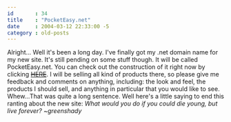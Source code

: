 ```yaml
---
id       : 34
title    : "PocketEasy.net"
date     : 2004-03-12 22:33:00 -5
category : old-posts
---
```


Alright...  Well it's been a long day.  I've finally got my .net domain name for my new site.  It's still pending on some stuff though.  It will be called PocketEasy.net.  You can check out the construction of it right now by clicking <a href="http://" title="Link No Longer Available"><del> HERE</del></a>.  I will be selling all kind of products there, so please give me feedback and comments on anything, including: the look and feel, the products I should sell, and anything in particular that you would like to see.  Whew...That was quite a long sentence.  Well here's a little saying to end this ranting about the new site:  <i> What would you do if you could die young, but live forever?</i>  <em> ~greenshady</em>
